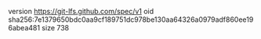 version https://git-lfs.github.com/spec/v1
oid sha256:7e1379650bdc0aa9cf189751dc978be130aa64326a0979adf860ee196abea481
size 738
